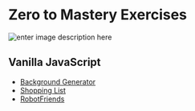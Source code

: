 # Zero to Mastery Exercises
![enter image description here](https://lh3.googleusercontent.com/okVBhPeQ5YZkUPBjlL4O5XSS0vM2tse__6zQy_0Evel4LnhUYnSXqlqamn0jRbN0VeNl8V70-4HDPg)


## Vanilla JavaScript
 

 - [Background
   Generator](https://jhonattanbenitez.github.io/zero-to-mastery/Background%20Generator/index.html)
 - [Shopping
   List](https://jhonattanbenitez.github.io/zero-to-mastery/Shopping%20List/index.html)
 - [RobotFriends](https://jhonattanbenitez.github.io/zero-to-mastery/RobotFriends/index.html)
